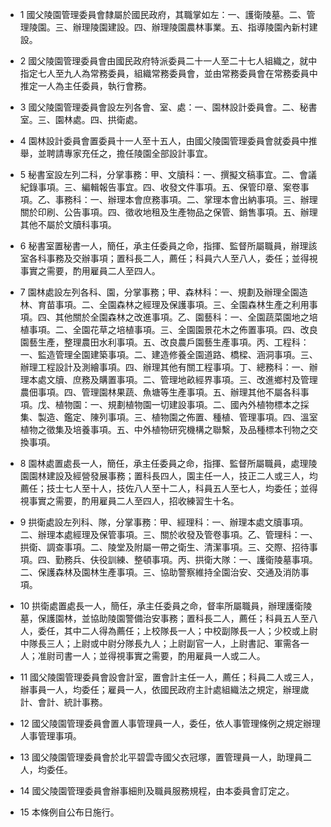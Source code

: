 * 1 國父陵園管理委員會隸屬於國民政府，其職掌如左：一、護衛陵墓。二、管理陵園。三、辦理陵園建設。四、辦理陵園農林事業。五、指導陵園內新村建設。

* 2 國父陵園管理委員會由國民政府特派委員二十一人至二十七人組織之，就中指定七人至九人為常務委員，組織常務委員會，並由常務委員會在常務委員中推定一人為主任委員，執行會務。

* 3 國父陵園管理委員會設左列各會、室、處：一、園林設計委員會。二、秘書室。三、園林處。四、拱衛處。

* 4 園林設計委員會置委員十一人至十五人，由國父陵園管理委員會就委員中推舉，並聘請專家充任之，擔任陵園全部設計事宜。

* 5 秘書室設左列二科，分掌事務：甲、文牘科：一、撰擬文稿事宜。二、會議紀錄事項。三、編輯報告事宜。四、收發文件事項。五、保管印章、案卷事項。乙、事務科：一、辦理本會庶務事項。二、掌理本會出納事項。三、辦理關於印刷、公告事項。四、徵收地租及生產物品之保管、銷售事項。五、辦理其他不屬於文牘科事項。

* 6 秘書室置秘書一人，簡任，承主任委員之命，指揮、監督所屬職員，辦理該室各科事務及交辦事項；置科長二人，薦任；科員六人至八人，委任；並得視事實之需要，酌用雇員二人至四人。

* 7 園林處設左列各科、園，分掌事務；甲、森林科：一、規劃及辦理全園造林、育苗事項。二、全園森林之經理及保護事項。三、全園森林生產之利用事項。四、其他關於全園森林之改進事項。乙、園藝科：一、全園蔬菜園地之培植事項。二、全園花草之培植事項。三、全園園景花木之佈置事項。四、改良園藝生產，整理農田水利事項。五、改良農戶園藝生產事項。丙、工程科：一、監造管理全園建築事項。二、建造修養全園道路、橋樑、涵洞事項。三、辦理工程設計及測繪事項。四、辦理其他有關工程事項。丁、總務科：一、辦理本處文牘、庶務及購置事項。二、管理地畝經界事項。三、改進鄉村及管理農佃事項。四、管理園林果蔬、魚塘等生產事項。五、辦理其他不屬各科事項。戊、植物園：一、規劃植物園一切建設事項。二、國內外植物標本之採集、製造、鑑定、陳列事項。三、植物園之佈置、種植、管理事項。四、溫室植物之徵集及培養事項。五、中外植物研究機構之聯繫，及品種標本刊物之交換事項。

* 8 園林處置處長一人，簡任，承主任委員之命，指揮、監督所屬職員，處理陵園園林建設及經營發展事務；置科長四人，園主任一人，技正二人或三人，均薦任；技士七人至十人，技佐八人至十二人，科員五人至七人，均委任；並得視事實之需要，酌用雇員二人至四人，招收練習生十名。

* 9 拱衛處設左列科、隊，分掌事務：甲、經理科：一、辦理本處文牘事項。二、辦理本處經理及保管事項。三、關於收發及管卷事項。乙、管理科：一、拱衛、調查事項。二、陵堂及附屬一帶之衛生、清潔事項。三、交際、招待事項。四、勤務兵、伕役訓練、整頓事項。丙、拱衛大隊：一、護衛陵墓事項。二、保護森林及園林生產事項。三、協助警察維持全園治安、交通及消防事項。

* 10 拱衛處置處長一人，簡任，承主任委員之命，督率所屬職員，辦理護衛陵墓，保護園林，並協助陵園警備治安事務；置科長二人，薦任；科員五人至八人，委任，其中二人得為薦任；上校隊長一人；中校副隊長一人；少校或上尉中隊長三人；上尉或中尉分隊長九人；上尉副官一人，上尉書記、軍需各一人；准尉司書一人；並得視事實之需要，酌用雇員一人或二人。

* 11 國父陵園管理委員會設會計室，置會計主任一人，薦任；科員二人或三人，辦事員一人，均委任；雇員一人，依國民政府主計處組織法之規定，辦理歲計、會計、統計事務。

* 12 國父陵園管理委員會置人事管理員一人，委任，依人事管理條例之規定辦理人事管理事項。

* 13 國父陵園管理委員會於北平碧雲寺國父衣冠塚，置管理員一人，助理員二人，均委任。

* 14 國父陵園管理委員會辦事細則及職員服務規程，由本委員會訂定之。

* 15 本條例自公布日施行。

